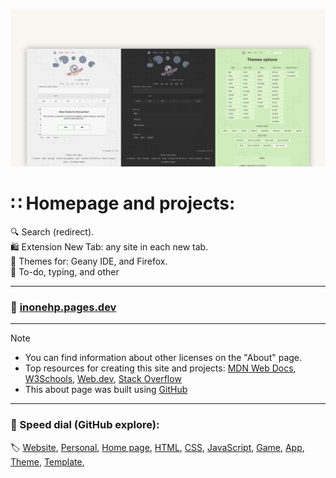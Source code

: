 <!-- README.md v.1.4.0 -->
  
![page with light and dark mode](/img/github-banner-settings.png)  
  
#  ∷ Homepage and projects:  
🔍 Search (redirect).  
🛍️ Extension New Tab: any site in each new tab.  
🎨 Themes for: Geany IDE, and Firefox.  
📝 To-do, typing, and other  
  
---
  
### 🔗 [inonehp.pages.dev](https://inonehp.pages.dev/)
  
---
  
> [!NOTE]
> - You can find information about other licenses on the "About" page.  
> - Top resources for creating this site and projects: [MDN Web Docs](https://developer.mozilla.org/), [W3Schools](https://www.w3schools.com/), [Web.dev](https://web.dev/), [Stack Overflow](https://stackoverflow.com/)  
> - This about page was built using [GitHub](https://github.com/)  
  
---
  
### 🚀 Speed dial (GitHub explore):  
🏷️ [Website](https://github.com/topics/website?s=updated),
[Personal](https://github.com/topics/personal?s=updated),
[Home page](https://github.com/topics/homepage?s=updated),
[HTML](https://github.com/topics/HTML?s=updated),
[CSS](https://github.com/topics/css?s=updated),
[JavaScript](https://github.com/topics/javascript?s=updated),
[Game](https://github.com/topics/game?s=updated),
[App](https://github.com/topics/app?s=updated),
[Theme](https://github.com/topics/theme?s=updated),
[Template](https://github.com/topics/template?s=updated),
  
  
<!--### Screenshots:  

![light theme](/img/screenshot.png)
![dark theme](/img/screenshot2.png)
![setting page with list of color themes](/img/screenshot3.png)
-->


